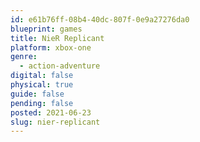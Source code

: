```yaml
---
id: e61b76ff-08b4-40dc-807f-0e9a27276da0
blueprint: games
title: NieR Replicant
platform: xbox-one
genre:
  - action-adventure
digital: false
physical: true
guide: false
pending: false
posted: 2021-06-23
slug: nier-replicant
---
```

